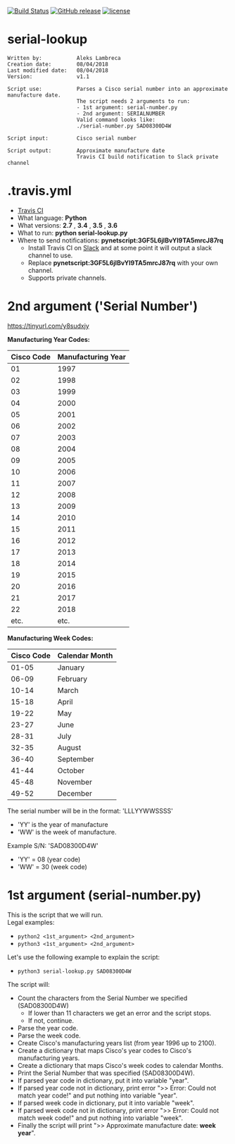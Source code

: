[![Build Status](https://travis-ci.org/pynetscript/serial-lookup.svg?branch=master)](https://travis-ci.org/pynetscript/serial-lookup)
[![GitHub release](https://img.shields.io/badge/version-1.1-blue.svg)](https://github.com/pynetscript/serial-lookup)
[![license](https://img.shields.io/github/license/pynetscript/serial-lookup.svg)](https://github.com/pynetscript/serial-lookup/blob/master/LICENSE)

# serial-lookup

```
Written by:           Aleks Lambreca
Creation date:        08/04/2018
Last modified date:   08/04/2018
Version:              v1.1

Script use:           Parses a Cisco serial number into an approximate manufacture date.
                      The script needs 2 arguments to run:
                      - 1st argument: serial-number.py
                      - 2nd argument: SERIALNUMBER
                      Valid command looks like:
                      ./serial-number.py SAD08300D4W

Script input:         Cisco serial number

Script output:        Approximate manufacture date
                      Travis CI build notification to Slack private channel
```

# .travis.yml

- [Travis CI](https://travis-ci.org/pynetscript/serial-lookup)
- What language: **Python**
- What versions: **2.7** , **3.4** , **3.5** , **3.6**
- What to run: **python serial-lookup.py**
- Where to send notifications: **pynetscript:3GF5L6jlBvYl9TA5mrcJ87rq** 
  - Install Travis CI on [Slack](https://pynetscript.slack.com) and at some point it will output a slack channel to use.
  - Replace **pynetscript:3GF5L6jlBvYl9TA5mrcJ87rq** with your own channel.
  - Supports private channels.
  

# 2nd argument ('Serial Number')

https://tinyurl.com/y8sudxjy

**Manufacturing Year Codes:**

|Cisco Code | Manufacturing Year|
|-----------|-------------------|
|01|1997| 
|02|1998|
|03|1999|
|04|2000|    
|05|2001|    
|06|2002|
|07|2003|
|08|2004|
|09|2005|
|10|2006|
|11|2007|
|12|2008|
|13|2009|
|14|2010|
|15|2011|
|16|2012|
|17|2013|
|18|2014|
|19|2015|
|20|2016|
|21|2017|
|22|2018|
|etc.|etc.|
   
**Manufacturing Week Codes:**


|Cisco Code | Calendar Month|
|-----------|---------------|
|01-05 | January|
|06-09 | February| 
|10-14 | March|
|15-18 | April|
|19-22 | May|
|23-27 | June|
|28-31 | July|
|32-35 | August|
|36-40 | September|
|41-44 | October|
|45-48 | November| 
|49-52 | December|

The serial number will be in the format: 'LLLYYWWSSSS'
- 'YY' is the year of manufacture
- 'WW' is the week of manufacture. 

Example S/N: 'SAD08300D4W'
- 'YY' = 08 (year code)
- 'WW' = 30 (week code)
  
  
# 1st argument (serial-number.py)
  
This is the script that we will run.   
Legal examples:   
- `python2 <1st_argument> <2nd_argument>`
- `python3 <1st_argument> <2nd_argument>`

Let's use the following example to explain the script:    
- `python3 serial-lookup.py SAD08300D4W`

The script will:     
- Count the characters from the Serial Number we specified (SAD08300D4W)
  - If lower than 11 characters we get an error and the script stops.
  - If not, continue.
- Parse the year code.
- Parse the week code.
- Create Cisco's manufacturing years list (from year 1996 up to 2100).
- Create a dictionary that maps Cisco's year codes to Cisco's manufacturing years.
- Create a dictionary that maps Cisco's week codes to calendar Months.
- Print the Serial Number that was specified (SAD08300D4W).
- If parsed year code in dictionary, put it into variable "year".
- If parsed year code not in dictionary, print error ">> Error: Could not match year code!" and put nothing into variable "year".
- If parsed week code in dictionary, put it into variable "week".
- If parsed week code not in dictionary, print error ">> Error: Could not match week code!" and put nothing into variable "week".
- Finally the script will print ">> Approximate manufacture date: **week** **year**".
